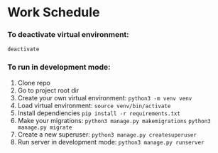 # Work Schedule

### To deactivate virtual environment:

`deactivate`

### To run in development mode:

1. Clone repo
2. Go to project root dir
3. Create your own virtual environment:
   `python3 -m venv venv`
4. Load virtual environment:
   `source venv/bin/activate`
5. Install dependiencies
   `pip install -r requirements.txt`
6. Make your migrations:
   `python3 manage.py makemigrations`
   `python3 manage.py migrate`
7. Create a new superuser:
   `python3 manage.py createsuperuser`
8. Run server in development mode:
   `python3 manage.py runserver`
